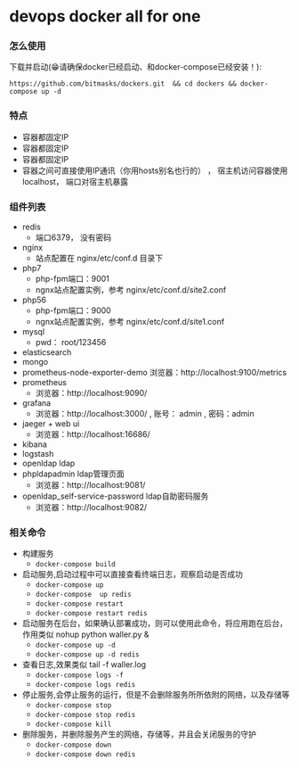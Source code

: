 # devops  docker all for one

### 怎么使用
 下载并启动(😁请确保docker已经启动、和docker-compose已经安装！):
 ```
 https://github.com/bitmasks/dockers.git  && cd dockers && docker-compose up -d
 ```
 
### 特点

- 容器都固定IP
- 容器都固定IP
- 容器都固定IP
- 容器之间可直接使用IP通讯（你用hosts别名也行的） ， 宿主机访问容器使用localhost， 端口对宿主机暴露

### 组件列表
- redis
  - 端口6379， 没有密码
- nginx
  - 站点配置在 nginx/etc/conf.d 目录下
- php7
  - php-fpm端口：9001
  - ngnx站点配置实例，参考 nginx/etc/conf.d/site2.conf
- php56
  - php-fpm端口：9000
  - ngnx站点配置实例，参考 nginx/etc/conf.d/site1.conf
- mysql
  - pwd： root/123456
- elasticsearch
- mongo
- prometheus-node-exporter-demo
   浏览器：http://localhost:9100/metrics
- prometheus
  - 浏览器：http://localhost:9090/
- grafana
  - 浏览器：http://localhost:3000/  ,  账号： admin   , 密码：admin
- jaeger + web ui
  - 浏览器：http://localhost:16686/
- kibana
- logstash
- openldap     ldap
- phpldapadmin ldap管理页面
  - 浏览器：http://localhost:9081/
- openldap_self-service-password ldap自助密码服务
  - 浏览器：http://localhost:9082/


### 相关命令

- 构建服务
    - `docker-compose build `
- 启动服务,启动过程中可以直接查看终端日志，观察启动是否成功
    - `docker-compose up`
    - `docker-compose  up redis `
    - `docker-compose restart`
    - `docker-compose restart redis`
- 启动服务在后台，如果确认部署成功，则可以使用此命令，将应用跑在后台，作用类似 nohup python waller.py &
    - `docker-compose up -d`
    - `docker-compose up -d redis`
- 查看日志,效果类似 tail -f waller.log
    - ` docker-compose logs -f `
    - ` docker-compose logs redis `
- 停止服务,会停止服务的运行，但是不会删除服务所所依附的网络，以及存储等
    - `docker-compose stop`
    - `docker-compose stop redis`
    - `docker-compose kill`
- 删除服务，并删除服务产生的网络，存储等，并且会关闭服务的守护
    - `docker-compose down`
    - `docker-compose down redis`

